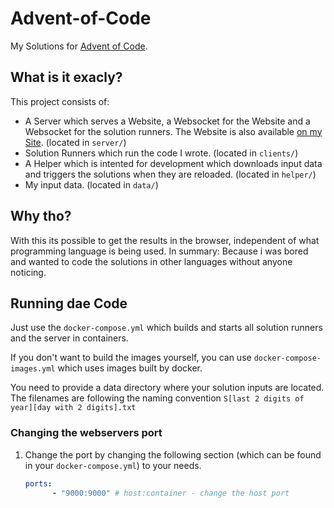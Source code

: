 # Advent-of-Code

My Solutions for [Advent of Code](https://adventofcode.com/).

## What is it exacly?

This project consists of:

- A Server which serves a Website, a Websocket for the Website and a Websocket for the solution runners. The Website is also available [on my Site](https://aoc.haxis.me/). (located in `server/`)
- Solution Runners which run the code I wrote. (located in `clients/`)
- A Helper which is intented for development which downloads input data and triggers the solutions when they are reloaded. (located in `helper/`)
- My input data. (located in `data/`)

## Why tho?

With this its possible to get the results in the browser, independent of what programming language is being used.
In summary: Because i was bored and wanted to code the solutions in other languages without anyone noticing.

## Running dae Code

Just use the `docker-compose.yml` which builds and starts all solution runners and the server in containers.

If you don't want to build the images yourself, you can use `docker-compose-images.yml` which uses images built by docker.

You need to provide a data directory where your solution inputs are located. The filenames are following the naming convention `S[last 2 digits of year][day with 2 digits].txt`

### Changing the webservers port

1. Change the port by changing the following section (which can be found in your `docker-compose.yml`) to your needs.

   ```yaml
   ports:
         - "9000:9000" # host:container - change the host port
   ```
